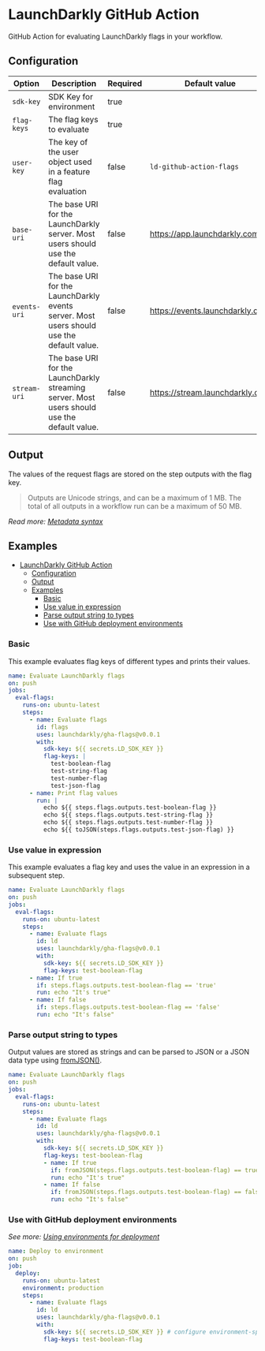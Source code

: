 # LaunchDarkly GitHub Action

GitHub Action for evaluating LaunchDarkly flags in your workflow.

## Configuration

| Option       | Description                                                                                  | Required | Default value                   |
| ------------ | -------------------------------------------------------------------------------------------- | -------- | ------------------------------- |
| `sdk-key`    | SDK Key for environment                                                                      | true     |                                 |
| `flag-keys`  | The flag keys to evaluate                                                                    | true     |                                 |
| `user-key`   | The key of the user object used in a feature flag evaluation                                | false    | `ld-github-action-flags`          |
| `base-uri`   | The base URI for the LaunchDarkly server. Most users should use the default value.           | false    | https://app.launchdarkly.com    |
| `events-uri` | The base URI for the LaunchDarkly events server. Most users should use the default value.    | false    | https://events.launchdarkly.com |
| `stream-uri` | The base URI for the LaunchDarkly streaming server. Most users should use the default value. | false    | https://stream.launchdarkly.com |

## Output

The values of the request flags are stored on the step outputs with the flag key.

> Outputs are Unicode strings, and can be a maximum of 1 MB. The total of all outputs in a workflow run can be a maximum of 50 MB.

_Read more: [Metadata syntax](https://docs.github.com/en/actions/creating-actions/metadata-syntax-for-github-actions)_

## Examples

- [LaunchDarkly GitHub Action](#launchdarkly-github-action)
  - [Configuration](#configuration)
  - [Output](#output)
  - [Examples](#examples)
    - [Basic](#basic)
    - [Use value in expression](#use-value-in-expression)
    - [Parse output string to types](#parse-output-string-to-types)
    - [Use with GitHub deployment environments](#use-with-github-deployment-environments)

### Basic

This example evaluates flag keys of different types and prints their values.

```yaml
name: Evaluate LaunchDarkly flags
on: push
jobs:
  eval-flags:
    runs-on: ubuntu-latest
    steps:
      - name: Evaluate flags
        id: flags
        uses: launchdarkly/gha-flags@v0.0.1
        with:
          sdk-key: ${{ secrets.LD_SDK_KEY }}
          flag-keys: |
            test-boolean-flag
            test-string-flag
            test-number-flag
            test-json-flag
      - name: Print flag values
        run: |
          echo ${{ steps.flags.outputs.test-boolean-flag }}
          echo ${{ steps.flags.outputs.test-string-flag }}
          echo ${{ steps.flags.outputs.test-number-flag }}
          echo ${{ toJSON(steps.flags.outputs.test-json-flag) }}
```

### Use value in expression

This example evaluates a flag key and uses the value in an expression in a subsequent step.

```yaml
name: Evaluate LaunchDarkly flags
on: push
jobs:
  eval-flags:
    runs-on: ubuntu-latest
    steps:
      - name: Evaluate flags
        id: ld
        uses: launchdarkly/gha-flags@v0.0.1
        with:
          sdk-key: ${{ secrets.LD_SDK_KEY }}
          flag-keys: test-boolean-flag
      - name: If true
        if: steps.flags.outputs.test-boolean-flag == 'true'
        run: echo "It's true"
      - name: If false
        if: steps.flags.outputs.test-boolean-flag == 'false'
        run: echo "It's false"
```

### Parse output string to types

Output values are stored as strings and can be parsed to JSON or a JSON data type using [fromJSON()](https://docs.github.com/en/actions/learn-github-actions/expressions#fromjson).

```yaml
name: Evaluate LaunchDarkly flags
on: push
jobs:
  eval-flags:
    runs-on: ubuntu-latest
    steps:
      - name: Evaluate flags
        id: ld
        uses: launchdarkly/gha-flags@v0.0.1
        with:
          sdk-key: ${{ secrets.LD_SDK_KEY }}
          flag-keys: test-boolean-flag
          - name: If true
            if: fromJSON(steps.flags.outputs.test-boolean-flag) == true
            run: echo "It's true"
          - name: If false
            if: fromJSON(steps.flags.outputs.test-boolean-flag) == false
            run: echo "It's false"
```

### Use with GitHub deployment environments

_See more: [Using environments for deployment](https://docs.github.com/en/actions/deployment/targeting-different-environments/using-environments-for-deployment)_

```yaml
name: Deploy to environment
on: push
job:
  deploy:
    runs-on: ubuntu-latest
    environment: production
    steps:
      - name: Evaluate flags
        id: ld
        uses: launchdarkly/gha-flags@v0.0.1
        with:
          sdk-key: ${{ secrets.LD_SDK_KEY }} # configure environment-specific secret
          flag-keys: test-boolean-flag
```
